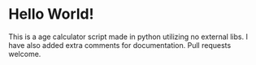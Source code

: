 # Hello World!

This is a age calculator script made in python utilizing no external libs. I have also added extra comments for documentation. Pull requests welcome.
